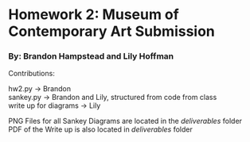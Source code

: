 # Homework 2: Museum of Contemporary Art Submission
### By: Brandon Hampstead and Lily Hoffman

Contributions:

hw2.py -> Brandon <br>
sankey.py -> Brandon and Lily, structured from code from class <br>
write up for diagrams -> Lily <br>

PNG Files for all Sankey Diagrams are located in the <i> deliverables </i> folder <br>
PDF of the Write up is also located in <i> deliverables </i> folder



